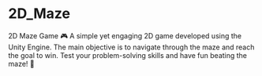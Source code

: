 # 2D_Maze
2D Maze Game 🎮 A simple yet engaging 2D game developed using the Unity Engine. The main objective is to navigate through the maze and reach the goal to win. Test your problem-solving skills and have fun beating the maze! 🧩
